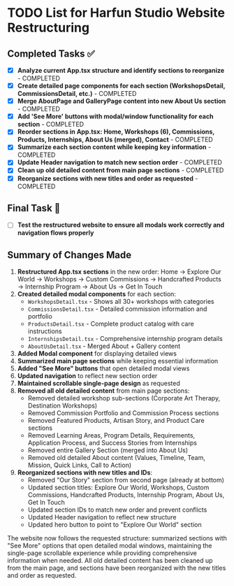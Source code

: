 # TODO List for Harfun Studio Website Restructuring

## Completed Tasks ✅

- [x] **Analyze current App.tsx structure and identify sections to reorganize** - COMPLETED
- [x] **Create detailed page components for each section (WorkshopsDetail, CommissionsDetail, etc.)** - COMPLETED
- [x] **Merge AboutPage and GalleryPage content into new About Us section** - COMPLETED
- [x] **Add 'See More' buttons with modal/window functionality for each section** - COMPLETED
- [x] **Reorder sections in App.tsx: Home, Workshops (6), Commissions, Products, Internships, About Us (merged), Contact** - COMPLETED
- [x] **Summarize each section content while keeping key information** - COMPLETED
- [x] **Update Header navigation to match new section order** - COMPLETED
- [x] **Clean up old detailed content from main page sections** - COMPLETED
- [x] **Reorganize sections with new titles and order as requested** - COMPLETED

## Final Task 🔄

- [ ] **Test the restructured website to ensure all modals work correctly and navigation flows properly**

## Summary of Changes Made

1. **Restructured App.tsx sections** in the new order: Home → Explore Our World → Workshops → Custom Commissions → Handcrafted Products → Internship Program → About Us → Get In Touch
2. **Created detailed modal components** for each section:
   - `WorkshopsDetail.tsx` - Shows all 30+ workshops with categories
   - `CommissionsDetail.tsx` - Detailed commission information and portfolio
   - `ProductsDetail.tsx` - Complete product catalog with care instructions
   - `InternshipsDetail.tsx` - Comprehensive internship program details
   - `AboutUsDetail.tsx` - Merged About + Gallery content
3. **Added Modal component** for displaying detailed views
4. **Summarized main page sections** while keeping essential information
5. **Added "See More" buttons** that open detailed modal views
6. **Updated navigation** to reflect new section order
7. **Maintained scrollable single-page design** as requested
8. **Removed all old detailed content** from main page sections:
   - Removed detailed workshop sub-sections (Corporate Art Therapy, Destination Workshops)
   - Removed Commission Portfolio and Commission Process sections
   - Removed Featured Products, Artisan Story, and Product Care sections
   - Removed Learning Areas, Program Details, Requirements, Application Process, and Success Stories from Internships
   - Removed entire Gallery Section (merged into About Us)
   - Removed old detailed About content (Values, Timeline, Team, Mission, Quick Links, Call to Action)
9. **Reorganized sections with new titles and IDs**:
   - Removed "Our Story" section from second page (already at bottom)
   - Updated section titles: Explore Our World, Workshops, Custom Commissions, Handcrafted Products, Internship Program, About Us, Get In Touch
   - Updated section IDs to match new order and prevent conflicts
   - Updated Header navigation to reflect new structure
   - Updated hero button to point to "Explore Our World" section

The website now follows the requested structure: summarized sections with "See More" options that open detailed modal windows, maintaining the single-page scrollable experience while providing comprehensive information when needed. All old detailed content has been cleaned up from the main page, and sections have been reorganized with the new titles and order as requested.
